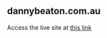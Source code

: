 dannybeaton.com.au
----

Access the live site at [this link](http://liquidvisual.github.io/dannybeaton.com.au)